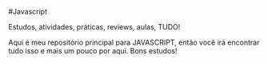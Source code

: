 #Javascript

Estudos, atividades, práticas, reviews, aulas, TUDO!

Aqui é meu repositório principal para JAVASCRIPT, então você irá encontrar tudo isso e mais um pouco por aqui. Bons estudos!

